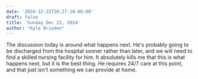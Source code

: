 ```yaml
---
date: '2024-12-22T20:27:18-06:00'
draft: false
title: 'Sunday Dec 22, 2024'
author: "Kyle Brieden"
---
```


The discussion today is around what happens next. He's probably going to be discharged from the hospital sooner rather than later, and we will need to find a skilled nursing facility for him. It absolutely kills me that this is what happens next, but it is the best thing. He requires 24/7 care at this point, and that just isn't something we can provide at home. 
